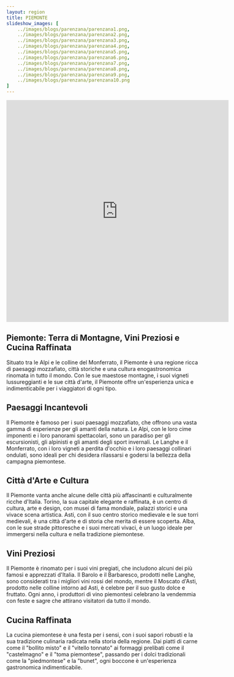 ```yaml
---
layout: region
title: PIEMONTE
slideshow_images: [
    ../images/blogs/parenzana/parenzana1.png,
    ../images/blogs/parenzana/parenzana2.png,
    ../images/blogs/parenzana/parenzana3.png,
    ../images/blogs/parenzana/parenzana4.png,
    ../images/blogs/parenzana/parenzana5.png,
    ../images/blogs/parenzana/parenzana6.png,
    ../images/blogs/parenzana/parenzana7.png,
    ../images/blogs/parenzana/parenzana8.png,
    ../images/blogs/parenzana/parenzana9.png,
    ../images/blogs/parenzana/parenzana10.png
]
---
```


<div class="maps-container">
    <iframe src="https://www.komoot.com/it-it/collection/2622662/embed" width="580" height="580" frameborder="0" scrolling="no"></iframe>
</div>

## Piemonte: Terra di Montagne, Vini Preziosi e Cucina Raffinata

Situato tra le Alpi e le colline del Monferrato, il Piemonte è una regione ricca di paesaggi mozzafiato, città storiche e una cultura enogastronomica rinomata in tutto il mondo. Con le sue maestose montagne, i suoi vigneti lussureggianti e le sue città d'arte, il Piemonte offre un'esperienza unica e indimenticabile per i viaggiatori di ogni tipo.

## Paesaggi Incantevoli

Il Piemonte è famoso per i suoi paesaggi mozzafiato, che offrono una vasta gamma di esperienze per gli amanti della natura. Le Alpi, con le loro cime imponenti e i loro panorami spettacolari, sono un paradiso per gli escursionisti, gli alpinisti e gli amanti degli sport invernali. Le Langhe e il Monferrato, con i loro vigneti a perdita d'occhio e i loro paesaggi collinari ondulati, sono ideali per chi desidera rilassarsi e godersi la bellezza della campagna piemontese.

## Città d'Arte e Cultura

Il Piemonte vanta anche alcune delle città più affascinanti e culturalmente ricche d'Italia. Torino, la sua capitale elegante e raffinata, è un centro di cultura, arte e design, con musei di fama mondiale, palazzi storici e una vivace scena artistica. Asti, con il suo centro storico medievale e le sue torri medievali, è una città d'arte e di storia che merita di essere scoperta. Alba, con le sue strade pittoresche e i suoi mercati vivaci, è un luogo ideale per immergersi nella cultura e nella tradizione piemontese.

## Vini Preziosi

Il Piemonte è rinomato per i suoi vini pregiati, che includono alcuni dei più famosi e apprezzati d'Italia. Il Barolo e il Barbaresco, prodotti nelle Langhe, sono considerati tra i migliori vini rossi del mondo, mentre il Moscato d'Asti, prodotto nelle colline intorno ad Asti, è celebre per il suo gusto dolce e fruttato. Ogni anno, i produttori di vino piemontesi celebrano la vendemmia con feste e sagre che attirano visitatori da tutto il mondo.

## Cucina Raffinata

La cucina piemontese è una festa per i sensi, con i suoi sapori robusti e la sua tradizione culinaria radicata nella storia della regione. Dai piatti di carne come il "bollito misto" e il "vitello tonnato" ai formaggi prelibati come il "castelmagno" e il "toma piemontese", passando per i dolci tradizionali come la "piedmontese" e la "bunet", ogni boccone è un'esperienza gastronomica indimenticabile.
